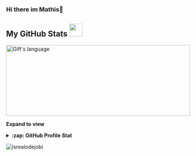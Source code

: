 ### Hi there im Mathis👋


<!-- GitHub section -->

##  My GitHub Stats <img src = "https://i.pinimg.com/originals/65/c4/f4/65c4f452571be1261e9c623f7da488ac.gif" width = 35px> 

<div>
    <img align="center" src="https://github-readme-stats.vercel.app/api/top-langs?username=malbertzard&langs_count=10&show_icons=true&locale=en&layout=compact&theme=dark" alt="Gift's language" height="192px"  width="500px"/>
</div>

**Expand to view**
<details>
    <summary><b>:zap: GitHub Profile Stat</b></summary>
    <img src="https://github-readme-stats.anuraghazra1.vercel.app/api?username=malbertzard&show_icons=true" />
</details>

<!-- GitHub section: END -->

<p align="left"> <img src="https://komarev.com/ghpvc/?username=malbertzard&label=Profile%20views&color=0e75b6&style=flat" alt="isrealodejobi" /></p>
